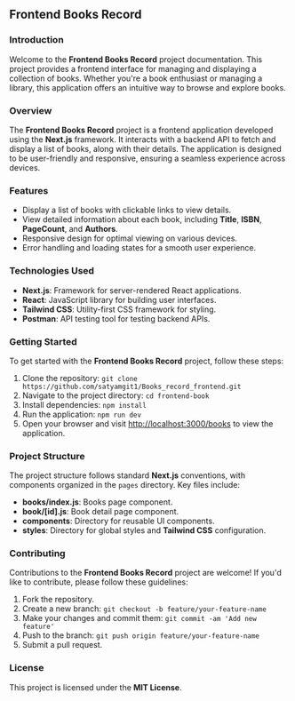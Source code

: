 ## Frontend Books Record

### Introduction
Welcome to the **Frontend Books Record** project documentation. This project provides a frontend interface for managing and displaying a collection of books. Whether you're a book enthusiast or managing a library, this application offers an intuitive way to browse and explore books.

### Overview
The **Frontend Books Record** project is a frontend application developed using the **Next.js** framework. It interacts with a backend API to fetch and display a list of books, along with their details. The application is designed to be user-friendly and responsive, ensuring a seamless experience across devices.

### Features
- Display a list of books with clickable links to view details.
- View detailed information about each book, including **Title**, **ISBN**, **PageCount**, and **Authors**.
- Responsive design for optimal viewing on various devices.
- Error handling and loading states for a smooth user experience.

### Technologies Used
- **Next.js**: Framework for server-rendered React applications.
- **React**: JavaScript library for building user interfaces.
- **Tailwind CSS**: Utility-first CSS framework for styling.
- **Postman**: API testing tool for testing backend APIs.

### Getting Started
To get started with the **Frontend Books Record** project, follow these steps:
1. Clone the repository: `git clone https://github.com/satyamgit1/Books_record_frontend.git`
2. Navigate to the project directory: `cd frontend-book`
3. Install dependencies: `npm install`
4. Run the application: `npm run dev`
5. Open your browser and visit [http://localhost:3000/books](http://localhost:3000/books) to view the application.

### Project Structure
The project structure follows standard **Next.js** conventions, with components organized in the `pages` directory. Key files include:
- **books/index.js**: Books page component.
- **book/[id].js**: Book detail page component.
- **components**: Directory for reusable UI components.
- **styles**: Directory for global styles and **Tailwind CSS** configuration.

### Contributing
Contributions to the **Frontend Books Record** project are welcome! If you'd like to contribute, please follow these guidelines:
1. Fork the repository.
2. Create a new branch: `git checkout -b feature/your-feature-name`
3. Make your changes and commit them: `git commit -am 'Add new feature'`
4. Push to the branch: `git push origin feature/your-feature-name`
5. Submit a pull request.

### License
This project is licensed under the **MIT License**.
